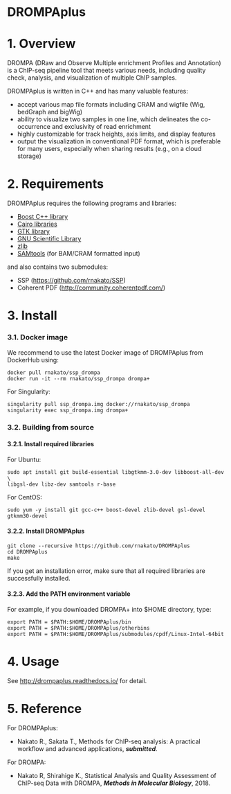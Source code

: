 # DROMPAplus

# 1. Overview
DROMPA (DRaw and Observe Multiple enrichment Profiles and Annotation) is a ChIP-seq pipeline tool that meets various needs, including quality check, analysis, and visualization of multiple ChIP samples.

DROMPAplus is written in C++ and has many valuable features:
* accept various map file formats including CRAM and wigfile (Wig, bedGraph and bigWig)
* ability to visualize two samples in one line, which delineates the co-occurrence and exclusivity of read enrichment
* highly customizable for track heights, axis limits, and display features
* output the visualization in conventional PDF format, which is preferable for many users, especially when sharing results (e.g., on a cloud storage)

# 2. Requirements
DROMPAplus requires the following programs and libraries:
* [Boost C++ library](http://www.boost.org/)
* [Cairo libraries](http://www.cairographics.org/)
* [GTK library](http://www.gtk.org/)
* [GNU Scientific Library](http://www.gnu.org/software/gsl/)
* [zlib](http://www.zlib.net/)
* [SAMtools](http://samtools.sourceforge.net/) (for BAM/CRAM formatted input)

and also contains two submodules:

* SSP (https://github.com/rnakato/SSP)
* Coherent PDF (http://community.coherentpdf.com/)

# 3. Install

### 3.1. Docker image

We recommend to use the latest Docker image of DROMPAplus from DockerHub using:

    docker pull rnakato/ssp_drompa
    docker run -it --rm rnakato/ssp_drompa drompa+
    
For Singularity:

    singularity pull ssp_drompa.img docker://rnakato/ssp_drompa
    singularity exec ssp_drompa.img drompa+

### 3.2. Building from source

#### 3.2.1. Install required libraries
For Ubuntu:

    sudo apt install git build-essential libgtkmm-3.0-dev libboost-all-dev \
    libgsl-dev libz-dev samtools r-base

For CentOS:

    sudo yum -y install git gcc-c++ boost-devel zlib-devel gsl-devel gtkmm30-devel

#### 3.2.2. Install DROMPAplus
    git clone --recursive https://github.com/rnakato/DROMPAplus
    cd DROMPAplus
    make

If you get an installation error, make sure that all required libraries are successfully installed.

#### 3.2.3. Add the PATH environment variable
For example, if you downloaded DROMPA+ into $HOME directory, type:

    export PATH = $PATH:$HOME/DROMPAplus/bin
    export PATH = $PATH:$HOME/DROMPAplus/otherbins
    export PATH = $PATH:$HOME/DROMPAplus/submodules/cpdf/Linux-Intel-64bit

# 4. Usage
 See http://drompaplus.readthedocs.io/ for detail.

# 5. Reference
For DROMPAplus:
* Nakato R., Sakata T., Methods for ChIP-seq analysis: A practical workflow and advanced applications, ***submitted***.

For DROMPA:
* Nakato R, Shirahige K., Statistical Analysis and Quality Assessment of ChIP-seq Data with DROMPA, ***Methods in Molecular Biology***, 2018.
